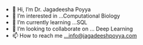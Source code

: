 - 👋 Hi, I’m Dr. Jagadeesha Poyya
- 👀 I’m interested in ...Computational Biology
- 🌱 I’m currently learning ...SQL
- 💞️ I’m looking to collaborate on ... Deep Learning 
- 📫 How to reach me ...info@jagadeeshpoyya.com

<!---

--->
